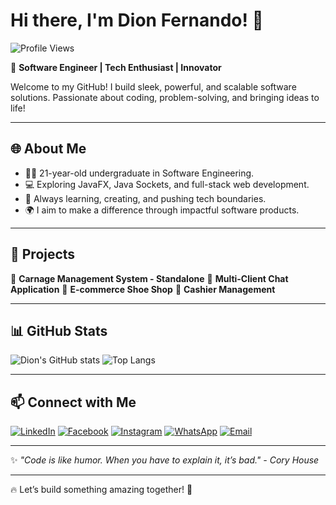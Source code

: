 # Hi there, I'm Dion Fernando! 👋

![Profile Views](https://komarev.com/ghpvc/?username=DionFernando&style=flat-square&color=blue)

🚀 **Software Engineer | Tech Enthusiast | Innovator**

Welcome to my GitHub! I build sleek, powerful, and scalable software solutions. Passionate about coding, problem-solving, and bringing ideas to life!

---

## 🌐 About Me

- 🧑‍🎓 21-year-old undergraduate in Software Engineering.
- 💻 Exploring JavaFX, Java Sockets, and full-stack web development.
- 🎯 Always learning, creating, and pushing tech boundaries.
- 🌍 I aim to make a difference through impactful software products.

---

## 🚀 Projects

🌟 **Carnage Management System - Standalone**
🌟 **Multi-Client Chat Application**
🌟 **E-commerce Shoe Shop**
🌟 **Cashier Management**

---

## 📊 GitHub Stats

![Dion's GitHub stats](https://github-readme-stats.vercel.app/api?username=DionFernando&show_icons=true&theme=tokyonight)
![Top Langs](https://github-readme-stats.vercel.app/api/top-langs/?username=DionFernando&layout=compact&theme=tokyonight)

---

## 📫 Connect with Me

[![LinkedIn](https://img.shields.io/badge/LinkedIn-0077B5?style=for-the-badge&logo=linkedin&logoColor=white)](https://www.linkedin.com/in/dion-fernando-546483319/)
[![Facebook](https://img.shields.io/badge/Facebook-1877F2?style=for-the-badge&logo=facebook&logoColor=white)](https://www.facebook.com/profile.php?id=61550707358176)
[![Instagram](https://img.shields.io/badge/Instagram-E4405F?style=for-the-badge&logo=instagram&logoColor=white)](https://www.instagram.com/_dionroxx._/)
[![WhatsApp](https://img.shields.io/badge/WhatsApp-25D366?style=for-the-badge&logo=whatsapp&logoColor=white)](https://wa.me/+94767149543)
[![Email](https://img.shields.io/badge/Email-D14836?style=for-the-badge&logo=gmail&logoColor=white)](mailto:dionfernando2003@gmail.com)

---

✨ *"Code is like humor. When you have to explain it, it’s bad." - Cory House*

---

🔥 Let’s build something amazing together! 🚀

